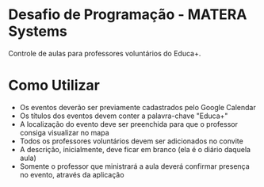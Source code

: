 # Desafio de Programação - MATERA Systems
Controle de aulas para professores voluntários do Educa+.

# Como Utilizar
- Os eventos deverão ser previamente cadastrados pelo Google Calendar
- Os títulos dos eventos devem conter a palavra-chave "Educa+"
- A localização do evento deve ser preenchida para que o professor consiga visualizar no mapa
- Todos os professores voluntários devem ser adicionados no convite
- A descrição, inicialmente, deve ficar em branco (ela é o diário daquela aula)
- Somente o professor que ministrará a aula deverá confirmar presença no evento, através da aplicação
